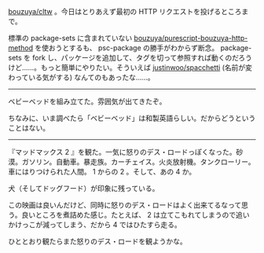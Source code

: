 [bouzuya/cltw][] 。今日はとりあえず最初の HTTP リクエストを投げるところまで。

標準の package-sets に含まれていない [bouzuya/purescript-bouzuya-http-method][] を使おうとするも、 psc-package の勝手がわからず断念。 package-sets を fork し、パッケージを追加して、タグを切って参照すれば動くのだろうけど……。もっと簡単にやりたい。そういえば [justinwoo/spacchetti][] (名前が変わっている気がする) なんてのもあったな……。

-----

ベビーベッドを組み立てた。雰囲気が出てきたぞ。

ちなみに、いま調べたら「ベビーベッド」は和製英語らしい。だからどうということはない。

-----

『マッドマックス 2 』を観た。一気に怒りのデス・ロードっぽくなった。砂漠。ガソリン。自動車。暴走族。カーチェイス。火炎放射機。タンクローリー。車にはりつけられた人間。 1 からの 2 。そして、あの 4 か。

犬（そしてドッグフード）が印象に残っている。

この映画は良いんだけど、同時に怒りのデス・ロードはよく出来てるなって思う。良いところを煮詰めた感じ。たとえば、 2 は立てこもれてしまうので追いかけっこが減ってしまう、だから 4 ではひたすら走る。

ひととおり観たらまた怒りのデス・ロードを観ようかな。

[bouzuya/cltw]: https://github.com/bouzuya/cltw
[bouzuya/purescript-bouzuya-http-method]: https://github.com/bouzuya/purescript-bouzuya-http-method
[justinwoo/spacchetti]: https://github.com/justinwoo/spacchetti
